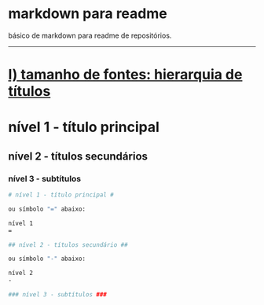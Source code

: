 markdown para readme<a name="titulo"></a>
=
básico de markdown para readme de repositórios.
- - - -

# [I) tamanho de fontes: hierarquia de títulos]() #

# nível 1 - título principal #
## nível 2 - títulos secundários ##
### nível 3 - subtítulos ###

```bash
# nível 1 - título principal #

ou símbolo "=" abaixo:

nível 1
=
```
```bash
## nível 2 - títulos secundário ##

ou símbolo "-" abaixo:

nível 2
-
```
```bash
### nível 3 - subtítulos ###
```
